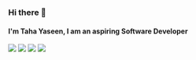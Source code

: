 ### Hi there 👋

#### I'm Taha Yaseen, I am an aspiring Software Developer
<img src="https://hits.seeyoufarm.com/api/count/incr/badge.svg?url=https%3A%2F%2Fgithub.com%2Ftaha-yasin1212%2Fhit-counter" />

<img src="https://github-readme-streak-stats.herokuapp.com/?user=taha-yasin" />

<img src= "https://github-readme-stats.vercel.app/api?username=taha-yasin&show_icons=true" />

<img src="https://github-readme-stats.vercel.app/api/top-langs/?username=taha-yasin&layout=compact" />
	
<!--
**taha-yasin/taha-yasin** is a ✨ _special_ ✨ repository because its `README.md` (this file) appears on your GitHub profile.

Here are some ideas to get you started:

- 🔭 I’m currently working on ...
- 🌱 I’m currently learning ...
- 👯 I’m looking to collaborate on ...
- 🤔 I’m looking for help with ...
- 💬 Ask me about ...
- 📫 How to reach me: ...
- 😄 Pronouns: ...
- ⚡ Fun fact: ...
-->
